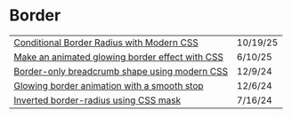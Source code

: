 # Border

|                                                                                                                                          |         |
| ---------------------------------------------------------------------------------------------------------------------------------------- | ------- |
| [Conditional Border Radius with Modern CSS](https://css-tip.com/conditional-border-radius/?ref=dailydev)                                 | 10/19/25 |
| [Make an animated glowing border effect with CSS](https://app.daily.dev/posts/make-an-animated-glowing-border-effect-with-css-jb8vnjqaq) | 6/10/25 |
| [Border-only breadcrumb shape using modern CSS](https://app.daily.dev/posts/border-only-breadcrumb-shape-using-modern-css-njwp4u4vt)     | 12/9/24 |
| [Glowing border animation with a smooth stop](https://css-tip.com/glowing-border/?ref=dailydev)                                          | 12/6/24 |
| [Inverted border-radius using CSS mask](https://codepen.io/t_afif/pen/XWLJrWE)                                                           | 7/16/24 |
